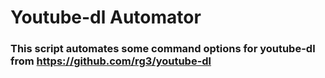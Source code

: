 # Youtube-dl Automator

### This script automates some command options for youtube-dl from https://github.com/rg3/youtube-dl
